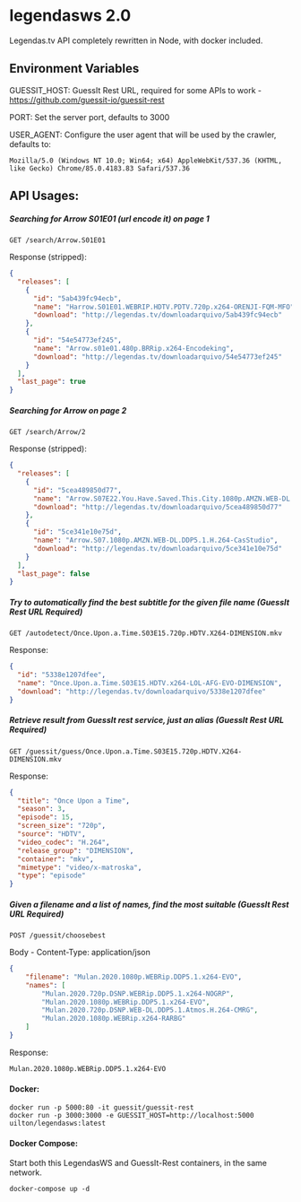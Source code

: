 # legendasws 2.0
Legendas.tv API completely rewritten in Node, with docker included.

## Environment Variables
GUESSIT_HOST: GuessIt Rest URL, required for some APIs to work - https://github.com/guessit-io/guessit-rest  

PORT: Set the server port, defaults to 3000  

USER_AGENT: Configure the user agent that will be used by the crawler, defaults to:
```
Mozilla/5.0 (Windows NT 10.0; Win64; x64) AppleWebKit/537.36 (KHTML, like Gecko) Chrome/85.0.4183.83 Safari/537.36 
```
## API Usages:  
##### Searching for Arrow S01E01 (url encode it) on page 1
```
GET /search/Arrow.S01E01  
```
Response (stripped):
```json
{
  "releases": [
    {
      "id": "5ab439fc94ecb",
      "name": "Harrow.S01E01.WEBRIP.HDTV.PDTV.720p.x264-ORENJI-FQM-MFO",
      "download": "http://legendas.tv/downloadarquivo/5ab439fc94ecb"
    },
    {
      "id": "54e54773ef245",
      "name": "Arrow.s01e01.480p.BRRip.x264-Encodeking",
      "download": "http://legendas.tv/downloadarquivo/54e54773ef245"
    }
  ],
  "last_page": true
}
```
##### Searching for Arrow on page 2
```
GET /search/Arrow/2  
```
Response (stripped):
```json
{
  "releases": [
    {
      "id": "5cea489850d77",
      "name": "Arrow.S07E22.You.Have.Saved.This.City.1080p.AMZN.WEB-DL.DDP5.1.H.264-CasStudio",
      "download": "http://legendas.tv/downloadarquivo/5cea489850d77"
    },
    {
      "id": "5ce341e10e75d",
      "name": "Arrow.S07.1080p.AMZN.WEB-DL.DDP5.1.H.264-CasStudio",
      "download": "http://legendas.tv/downloadarquivo/5ce341e10e75d"
    }
  ],
  "last_page": false
}
```
##### Try to automatically find the best subtitle for the given file name (GuessIt Rest URL Required)
```
GET /autodetect/Once.Upon.a.Time.S03E15.720p.HDTV.X264-DIMENSION.mkv
```
Response:
```json
{
  "id": "5338e1207dfee",
  "name": "Once.Upon.a.Time.S03E15.HDTV.x264-LOL-AFG-EVO-DIMENSION",
  "download": "http://legendas.tv/downloadarquivo/5338e1207dfee"
}  
```
##### Retrieve result from GuessIt rest service, just an alias (GuessIt Rest URL Required)
```
GET /guessit/guess/Once.Upon.a.Time.S03E15.720p.HDTV.X264-DIMENSION.mkv
```
Response:
```json
{
  "title": "Once Upon a Time",
  "season": 3,
  "episode": 15,
  "screen_size": "720p",
  "source": "HDTV",
  "video_codec": "H.264",
  "release_group": "DIMENSION",
  "container": "mkv",
  "mimetype": "video/x-matroska",
  "type": "episode"
}
 ```
##### Given a filename and a list of names, find the most suitable (GuessIt Rest URL Required)
```
POST /guessit/choosebest
```
Body - Content-Type: application/json
```json
{
    "filename": "Mulan.2020.1080p.WEBRip.DDP5.1.x264-EVO",
    "names": [
        "Mulan.2020.720p.DSNP.WEBRip.DDP5.1.x264-NOGRP",
        "Mulan.2020.1080p.WEBRip.DDP5.1.x264-EVO",
        "Mulan.2020.720p.DSNP.WEB-DL.DDP5.1.Atmos.H.264-CMRG",
        "Mulan.2020.1080p.WEBRip.x264-RARBG"
    ]
}
```
Response:
```
Mulan.2020.1080p.WEBRip.DDP5.1.x264-EVO
```

#### Docker:
```
docker run -p 5000:80 -it guessit/guessit-rest
docker run -p 3000:3000 -e GUESSIT_HOST=http://localhost:5000 uilton/legendasws:latest
```
#### Docker Compose:
Start both this LegendasWS and GuessIt-Rest containers, in the same network.
```
docker-compose up -d
```
